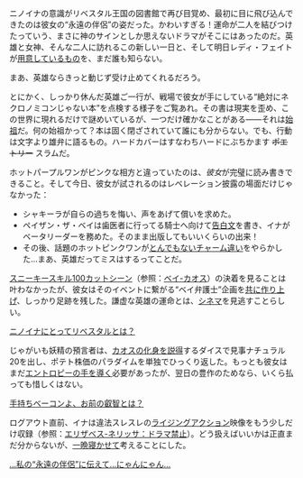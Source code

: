 <!-- title: NinoIna -->
<!-- status: 生存 -->

ニノイナの意識がリベスタル王国の図書館で再び目覚め、最初に目に飛び込んできたのは彼女の“永遠の伴侶”の姿だった。かわいすぎる！運命が二人を結びつけたっていう、まさに神のサインとしか思えないドラマがそこにはあったのだ。英雄と女神、そんな二人に訪れるこの新しい一日と、そして明日レディ・フェイトが[用意しているもの](https://youtu.be/UyN7jwsiiXA?t=17578s)を、まだ誰も知らない。

まあ、英雄ならきっと動じず受け止めてくれるだろう。

とにかく、しっかり休んだ英雄ご一行が、戦場で彼女が手にしている“絶対にネクロノミコンじゃない本”を点検する様子をご覧あれ。その書は現実を歪め、この世界に現れるだけで謎めいているが、一つだけ確かなことがある――それは[始祖](https://youtu.be/OxKP4ED-xz8?t=278s)だ。何の始祖かって？本は固く閉ざされていて誰にも分からない。でも、行動は文字より雄弁に語るもの。ハードカバーはすなわちハードにぶちかます ~~ポエトリー~~ スラムだ。

ホットパープルワンがピンクな相方と違っていたのは、*彼女*が完璧に読み書きできること。そして今日、彼女が試されるのはレベレーション披露の場面だけじゃなかった：

- シャキーラが自らの過ちを悔い、声をあげて償いを求めた。
- ペイザン・ザ・ベイは歯医者に行ってる騎士へ向けて[告白文](https://youtu.be/OxKP4ED-xz8?t=978s)を書き、イナがベータリーダーを務めた。そのまま出版してもいいくらいの出来！
- その後、話題のホットピンクワンが[とんでもないチャーム違い](https://youtu.be/OxKP4ED-xz8?t=5606s)をやらかした…まあ、英雄だってミスはするってことだ。

[スニーキースキル100カットシーン](https://youtu.be/OxKP4ED-xz8?t=1606s)（参照：[ベイ-カオス](#edge:bae-khaos)）の決着を見ることは叶わなかったが、彼女はそのイベントに繋がる“ベイ弁護士”企画を[共に作り上げ](https://youtu.be/OxKP4ED-xz8?t=1902s)、しっかり足跡を残した。謙虚な英雄の運命とは、[シネマ](https://youtu.be/OxKP4ED-xz8?t=12740s)を見逃すことらしい。

[ニノイナにとってリベスタルとは？](#embed:https://youtu.be/OxKP4ED-xz8?t=4121s)

じゃがいも妖精の預言者は、[カオスの化身を説得](https://youtu.be/OxKP4ED-xz8?t=3641s)するダイスで見事ナチュラル20を出し、ポテト株価のパラダイムを単独でひっくり返した。もっとも彼女はまだ[エントロピーの手を導く](https://youtu.be/OxKP4ED-xz8?t=5259s)必要があったが、翌日の豊作のためなら、いくら払っても惜しくはない。

[手持ちベーコンよ、お前の叡智とは？](#embed:https://youtu.be/OxKP4ED-xz8?t=4498s)

ログアウト直前、イナは違法スレスレの[ライジングアクション](https://youtu.be/OxKP4ED-xz8?t=7146s)映像をもう少しだけ収録（参照：[エリザベス-ネリッサ：ドラマ禁止](#edge:liz-nerissa)）。どう扱えばいいかは正直まだ分からないが、[一晩寝かせて](https://youtu.be/OxKP4ED-xz8?t=8162s)考えることにした。

[...私の“永遠の伴侶”に伝えて…にゃんにゃん…](#embed:https://youtu.be/OxKP4ED-xz8?t=7311s)
